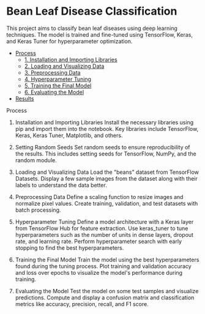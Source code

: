 # Bean Leaf Disease Classification

This project aims to classify bean leaf diseases using deep learning techniques. The model is trained and fine-tuned using TensorFlow, Keras, and Keras Tuner for hyperparameter optimization.

- [Process](#process)
  - [1. Installation and Importing Libraries](#1-installation-and-importing-libraries)
  - [2. Loading and Visualizing Data](#3-loading-and-visualizing-data)
  - [3. Preprocessing Data](#4-preprocessing-data)
  - [4. Hyperparameter Tuning](#5-hyperparameter-tuning)
  - [5. Training the Final Model](#6-training-the-final-model)
  - [6. Evaluating the Model](#7-evaluating-the-model)
- [Results](#results)


Process
1. Installation and Importing Libraries
Install the necessary libraries using pip and import them into the notebook. Key libraries include TensorFlow, Keras, Keras Tuner, Matplotlib, and others.

2. Setting Random Seeds
Set random seeds to ensure reproducibility of the results. This includes setting seeds for TensorFlow, NumPy, and the random module.

3. Loading and Visualizing Data
Load the "beans" dataset from TensorFlow Datasets.
Display a few sample images from the dataset along with their labels to understand the data better.
4. Preprocessing Data
Define a scaling function to resize images and normalize pixel values.
Create training, validation, and test datasets with batch processing.
5. Hyperparameter Tuning
Define a model architecture with a Keras layer from TensorFlow Hub for feature extraction.
Use keras_tuner to tune hyperparameters such as the number of units in dense layers, dropout rate, and learning rate.
Perform hyperparameter search with early stopping to find the best hyperparameters.
6. Training the Final Model
Train the model using the best hyperparameters found during the tuning process.
Plot training and validation accuracy and loss over epochs to visualize the model's performance during training.
7. Evaluating the Model
Test the model on some test samples and visualize predictions.
Compute and display a confusion matrix and classification metrics like accuracy, precision, recall, and F1 score.
